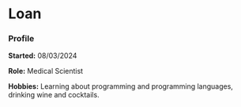 # Loan

### Profile

**Started:** 08/03/2024

**Role:** Medical Scientist

**Hobbies:** Learning about programming and programming languages, drinking wine and cocktails.